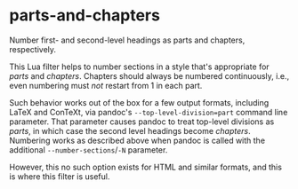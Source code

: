parts-and-chapters
==================

Number first- and second-level headings as parts and chapters,
respectively.

This Lua filter helps to number sections in a style that's
appropriate for *parts* and *chapters*. Chapters should always be
numbered continuously, i.e., even numbering must *not* restart
from 1 in each part.

Such behavior works out of the box for a few output formats,
including LaTeX and ConTeXt, via pandoc's
`--top-level-division=part` command line parameter. That parameter
causes pandoc to treat top-level divisions as *parts*, in which
case the second level headings become *chapters*. Numbering works
as described above when pandoc is called with the additional
`--number-sections`/`-N` parameter.

However, this no such option exists for HTML and similar formats,
and this is where this filter is useful.
